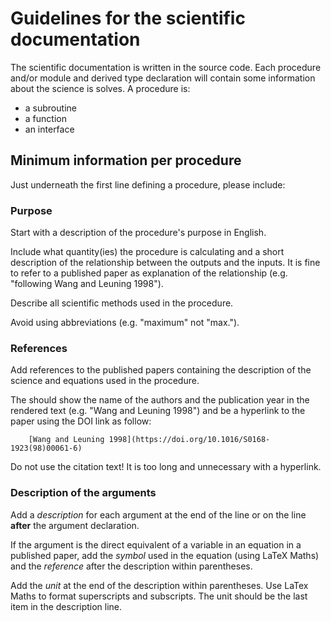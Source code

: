 # Guidelines for the scientific documentation

The scientific documentation is written in the source code. Each procedure and/or module and derived type declaration will contain some information about the science is solves. A procedure is:

 - a subroutine
 - a function
 - an interface

## Minimum information per procedure

Just underneath the first line defining a procedure, please include:

### Purpose

Start with a description of the procedure's purpose in English. 

Include what quantity(ies) the procedure is calculating and a short description of the relationship between the outputs and the inputs. It is fine to refer to a published paper as explanation of the relationship (e.g. "following Wang and Leuning 1998"). 

Describe all scientific methods used in the procedure.

Avoid using abbreviations (e.g. "maximum" not "max.").

### References

Add references to the published papers containing the description of the science and equations used in the procedure. 

The should show the name of the authors and the publication year in the rendered text (e.g. "Wang and Leuning 1998") and be a hyperlink to the paper using the DOI link as follow:

```
    [Wang and Leuning 1998](https://doi.org/10.1016/S0168-1923(98)00061-6)
```

Do not use the citation text! It is too long and unnecessary with a hyperlink.

### Description of the arguments

Add a *description* for each argument at the end of the line or on the line **after** the argument declaration.

If the argument is the direct equivalent of a variable in an equation in a published paper, add the *symbol* used in the equation (using LaTeX Maths) and the *reference* after the description within parentheses.

Add the *unit* at the end of the description within parentheses. Use LaTex Maths to format superscripts and subscripts. The unit should be the last item in the description line.

